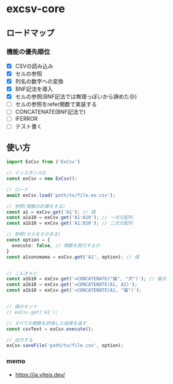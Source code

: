 # excsv-core

## ロードマップ

### 機能の優先順位

- [x] CSVの読み込み
- [x] セルの参照
- [x] 列名の数字への変換
- [x] BNF記法を導入
- [x] セルの参照(BNF記法では無理っぽいから諦めた😢)
- [ ] セルの参照をrefer関数で実装する
- [ ] CONCATENATE(BNF記法で)
- [ ] IFERROR
- [ ] テスト書く

## 使い方

```ts
import ExCsv from ('ExCsv')

// インスタンス化
const exCsv = new ExCsv();

// ロード
await exCsv.load('path/to/file.ex.csv');

// 参照(関数の計算をする)
const a1 = exCsv.get('A1'); // 値
const a1a10 = exCsv.get('A1:A10'); // 一次元配列
const a1b10 = exCsv.get('A1:B10'); // 二次元配列

// 参照(セルをそのまま)
const option = {
  execute: false, // 関数を実行するか
}
const a1sonomama = exCsv.get('A1', option); // 値


// こんきゃと
const a1b10 = exCsv.get('=CONCATENATE("猫", "犬")'); // 猫犬
const a1b10 = exCsv.get('=CONCATENATE(A1, A2)');
const a1b10 = exCsv.get('=CONCATENATE(A1, "猫")');


// 値のセット
// exCsv.get('A1');

// すべての関数を評価した結果を返す
const csvText = exCsv.execute();

// 出力する
exCsv.saveFile('path/to/file.csv', option);
```

### memo

- <https://ja.vitejs.dev/>
